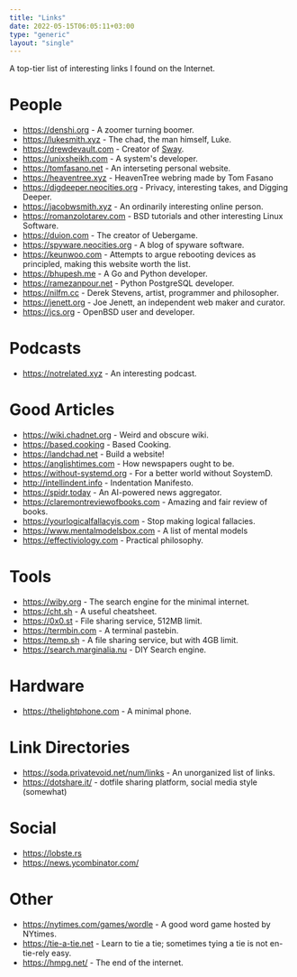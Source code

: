 ```yaml
---
title: "Links"
date: 2022-05-15T06:05:11+03:00
type: "generic"
layout: "single"
---
```


A top-tier list of interesting links I found on the Internet.

# People
* <https://denshi.org> - A zoomer turning boomer.
* <https://lukesmith.xyz> - The chad, the man himself, Luke.
* <https://drewdevault.com> - Creator of [Sway](https://swaywm.org/).
* <https://unixsheikh.com> - A system's developer.
* <https://tomfasano.net> - An interseting personal website.
* <https://heaventree.xyz> - HeavenTree webring made by Tom Fasano
* <https://digdeeper.neocities.org> - Privacy, interesting takes, and Digging Deeper.
* <https://jacobwsmith.xyz> - An ordinarily interesting online person.
* <https://romanzolotarev.com> - BSD tutorials and other interesting Linux Software.
* <https://duion.com> - The creator of Uebergame.
* <https://spyware.neocities.org> - A blog of spyware software.
* <https://keunwoo.com> - Attempts to argue rebooting devices as principled,
  making this website worth the list.
* <https://bhupesh.me> - A Go and Python developer.
* <https://ramezanpour.net> - Python PostgreSQL developer.
* <https://nilfm.cc> - Derek Stevens, artist, programmer and philosopher.
* <https://jenett.org> - Joe Jenett, an independent web maker and curator.
* <https://jcs.org> - OpenBSD user and developer.

# Podcasts
* <https://notrelated.xyz> - An interesting podcast.

# Good Articles
* <https://wiki.chadnet.org> - Weird and obscure wiki.
* <https://based.cooking> - Based Cooking.
* <https://landchad.net> - Build a website!
* <https://anglishtimes.com> - How newspapers ought to be.
* <https://without-systemd.org> - For a better world without SoystemD.
* <http://intellindent.info> - Indentation Manifesto.
* <https://spidr.today> - An AI-powered news aggregator.
* <https://claremontreviewofbooks.com> - Amazing and fair review of books.
* <https://yourlogicalfallacyis.com> - Stop making logical fallacies.
* <https://www.mentalmodelsbox.com> - A list of mental models
* <https://effectiviology.com> - Practical philosophy.

# Tools
* <https://wiby.org> - The search engine for the minimal internet.
* <https://cht.sh> - A useful cheatsheet.
* <https://0x0.st> - File sharing service, 512MB limit.
* <https://termbin.com> - A terminal pastebin.
* <https://temp.sh> - A file sharing service, but with 4GB limit.
* <https://search.marginalia.nu> - DIY Search engine.

# Hardware
* <https://thelightphone.com> - A minimal phone.

# Link Directories
* <https://soda.privatevoid.net/num/links> - An unorganized list of links.
* <https://dotshare.it/> - dotfile sharing platform, social media style
  (somewhat)

# Social
* <https://lobste.rs>
* <https://news.ycombinator.com/>

# Other
* <https://nytimes.com/games/wordle> - A good word game hosted by NYtimes.
* <https://tie-a-tie.net> - Learn to tie a tie; sometimes tying a tie is not
  en-tie-rely easy.
* <https://hmpg.net/> - The end of the internet.
